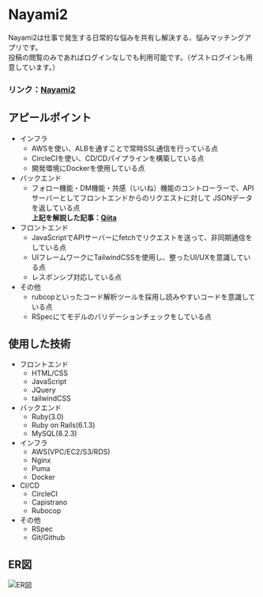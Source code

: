 # Nayami2
Nayami2は仕事で発生する日常的な悩みを共有し解決する、悩みマッチングアプリです。  
投稿の閲覧のみであればログインなしでも利用可能です。（ゲストログインも用意しています。）

### **リンク：[Nayami2](https://www.nayami2app.com/)**

## アピールポイント
- インフラ
  - AWSを使い、ALBを通すことで常時SSL通信を行っている点
  - CircleCIを使い、CD/CDパイプラインを構築している点
  - 開発環境にDockerを使用している点
- バックエンド
  - フォロー機能・DM機能・共感（いいね）機能のコントローラーで、APIサーバーとしてフロントエンドからのリクエストに対して
JSONデータを返している点  
**上記を解説した記事：[Qiita](https://qiita.com/ShogoSonoda/items/43eef11bc3c089180c64)**
- フロントエンド
  - JavaScriptでAPIサーバーにfetchでリクエストを送って、非同期通信をしている点
  - UIフレームワークにTailwindCSSを使用し、整ったUI/UXを意識している点
  - レスポンシブ対応している点
- その他
  - rubcopといったコード解析ツールを採用し読みやすいコードを意識している点
  - RSpecにてモデルのバリデーションチェックをしている点

## 使用した技術
- フロントエンド
  - HTML/CSS
  - JavaScript
  - JQuery
  - tailwindCSS
- バックエンド
  - Ruby(3.0)
  - Ruby on Rails(6.1.3)
  - MySQL(8.2.3)
- インフラ
  - AWS(VPC/EC2/S3/RDS)
  - Nginx
  - Puma
  - Docker
- CI/CD
  - CircleCI
  - Capistrano
  - Rubocop
- その他
  - RSpec
  - Git/Github
 
 ## ER図
 ![ER図](https://drive.google.com/drive/u/0/my-drive)
